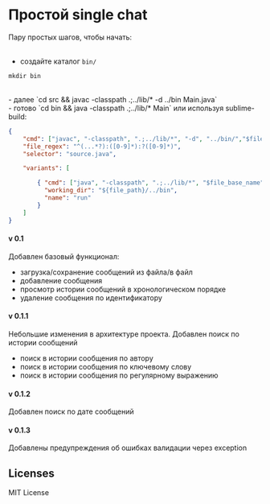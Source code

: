 # Простой single chat
Пару простых шагов, чтобы начать:  
<br>
- создайте каталог `bin/` 
```
mkdir bin
```
<br>
- далее `cd src && javac -classpath .;../lib/* -d ../bin Main.java`
<br>
- готово `cd bin && java -classpath .;../lib/*  Main` или используя sublime-build:

```json
{
	"cmd": ["javac", "-classpath", ".;../lib/*", "-d", "../bin/","$file"],
    "file_regex": "^(...*?):([0-9]*):?([0-9]*)",
    "selector": "source.java",

    "variants": [

        { "cmd": ["java", "-classpath", ".;../lib/*", "$file_base_name"],
          "working_dir": "${file_path}/../bin",
          "name": "run"
        }
    ]
}
```
#### v 0.1 
Добавлен базовый функционал:
* загрузка/сохранение сообщений из файла/в файл
* добавление сообщения
* просмотр истории сообщений в хронологическом порядке
* удаление сообщения по идентификатору

#### v 0.1.1
Небольшие изменения в архитектуре проекта. Добавлен поиск по истории сообщений 
* поиск в истории сообщения по автору
* поиск в истории сообщения по ключевому слову 
* поиск в истории сообщения по регулярному выражению

#### v 0.1.2
Добавлен поиск по дате сообщений

#### v 0.1.3
Добавлены предупреждения об ошибках валидации через exception

## Licenses
MIT License

